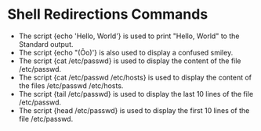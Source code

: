 # Shell Redirections Commands
- The script {echo 'Hello, World'} is used to print "Hello, World" to the Standard output.
- The script {echo "(Ôo)'} is also used to display a confused smiley.
- The script {cat /etc/passwd} is used to display the content of the file /etc/passwd.
- The script {cat /etc/passwd /etc/hosts} is used to display the content of the files /etc/passwd /etc/hosts.
- The script {tail /etc/passwd} is used to display the last 10 lines of the file /etc/passwd.
- The script {head /etc/passwd} is used to display the first 10 lines of the file /etc/passwd.  
